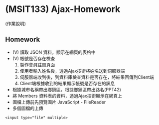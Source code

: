 # (MSIT133) Ajax-Homework
(作業說明)


## Homework
- (V) 讀取 JSON 資料，顯示在網頁的表格中
- (V) 帳號是否存在檢查
   1. 製作會員註冊頁面
   2. 使用者輸入姓名後，透過Ajax技術將姓名送到伺服器端
   3. 伺服器端收到後，到資料庫檢查資料是否存在，將結果回傳到Client端
   4. Client端根據收到的結果顯示帳號是否存在的訊息
- 根據城市名稱帶出鄉鎮區，根據鄉鎮區帶出路名(PPT42)
- 將 Members 資料表的資料，透過Ajax技術顯示在網頁上
- 圖檔上傳前先預覽圖片 JavaScript - FileReader
- 多個圖檔的上傳 
```
<input type="file" multiple>
```
